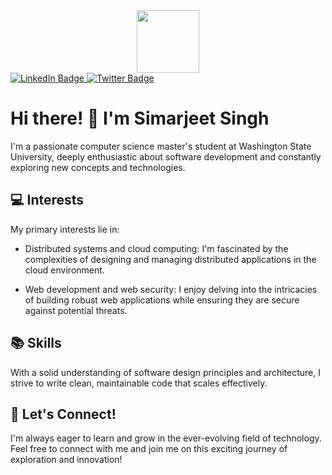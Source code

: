 <div id="header" align="center">
  <img src="https://media.giphy.com/media/M9gbBd9nbDrOTu1Mqx/giphy.gif" width="100"/>
</div>
<div id="badges">
  <a href="www.linkedin.com/in/simarjeetss529">
    <img src="https://img.shields.io/badge/LinkedIn-blue?style=for-the-badge&logo=linkedin&logoColor=white" alt="LinkedIn Badge"/>
  </a>
  <a href="https://twitter.com/s1mjjj">
    <img src="https://img.shields.io/badge/Twitter-blue?style=for-the-badge&logo=twitter&logoColor=white" alt="Twitter Badge"/>
  </a>
</div>
<div id = "badges">
  <img src="https://komarev.com/ghpvc/?username=simarjeetss&style=flat-square&color=blue" alt=""/>
</div>

# Hi there! 👋 I'm Simarjeet Singh

I'm a passionate computer science master's student at Washington State University, deeply enthusiastic about software development and constantly exploring new concepts and technologies.

## 💻 Interests

My primary interests lie in:

- Distributed systems and cloud computing: I'm fascinated by the complexities of designing and managing distributed applications in the cloud environment.
  
- Web development and web security: I enjoy delving into the intricacies of building robust web applications while ensuring they are secure against potential threats.

## 📚 Skills

With a solid understanding of software design principles and architecture, I strive to write clean, maintainable code that scales effectively.

## 🌱 Let's Connect!

I'm always eager to learn and grow in the ever-evolving field of technology. Feel free to connect with me and join me on this exciting journey of exploration and innovation!

